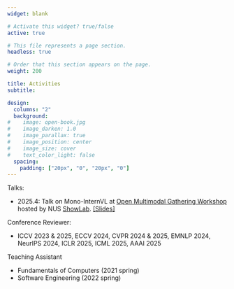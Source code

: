 ```yaml
---
widget: blank

# Activate this widget? true/false
active: true

# This file represents a page section.
headless: true

# Order that this section appears on the page.
weight: 200

title: Activities
subtitle:

design:
  columns: "2"
  background:
#    image: open-book.jpg
#    image_darken: 1.0
#    image_parallax: true
#    image_position: center
#    image_size: cover
#    text_color_light: false
  spacing:
    padding: ["20px", "0", "20px", "0"]
---
```


Talks:

* 2025.4: Talk on Mono-InternVL at [Open Multimodal Gathering Workshop](https://showlab.github.io/omg/) hosted by NUS [ShowLab](https://sites.google.com/view/showlab). [[Slides]](https://www.wzk.plus/slides/Mono-InternVL_talk.pdf)

Conference Reviewer:

* ICCV 2023 & 2025, ECCV 2024, CVPR 2024 & 2025, EMNLP 2024, NeurIPS 2024, ICLR 2025, ICML 2025, AAAI 2025

Teaching Assistant

* Fundamentals of Computers (2021 spring)
* Software Engineering (2022 spring)





